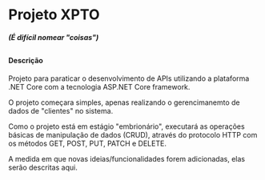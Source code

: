 



# Projeto XPTO
##### (É difícil nomear "coisas")

##
#### Descrição

Projeto para paraticar o desenvolvimento de APIs utilizando a plataforma .NET Core com a tecnologia ASP.NET Core framework.

O projeto começara simples, apenas realizando o gerencimanemto de dados de "clientes" no sistema.

Como o projeto está em estágio "embrionário", executará as operações básicas de manipulação de dados (CRUD), através do protocolo HTTP com os métodos GET, POST, PUT, PATCH e DELETE.

A medida em que novas ideias/funcionalidades forem adicionadas, elas serão descritas aqui.